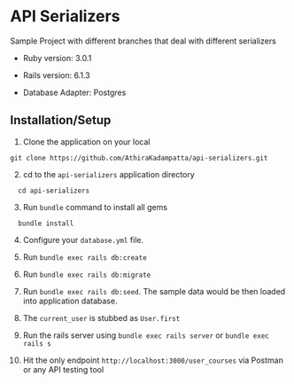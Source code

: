 # API Serializers
Sample Project with different branches that deal with different serializers

* Ruby version: 3.0.1

* Rails version: 6.1.3

* Database Adapter: Postgres

## Installation/Setup

1. Clone the application on your local

```
git clone https://github.com/AthiraKadampatta/api-serializers.git
```

2. cd to the `api-serializers` application directory

```
  cd api-serializers
```

3. Run `bundle` command to install all gems

```
  bundle install
```

4. Configure your `database.yml` file.

5. Run `bundle exec rails db:create`

6. Run `bundle exec rails db:migrate`

7. Run `bundle exec rails db:seed`. The sample data would be then loaded into application database.

8. The `current_user` is stubbed as `User.first`

9. Run the rails server using `bundle exec rails server` or `bundle exec rails s`

10. Hit the only endpoint `http://localhost:3000/user_courses` via Postman or any API testing tool 


